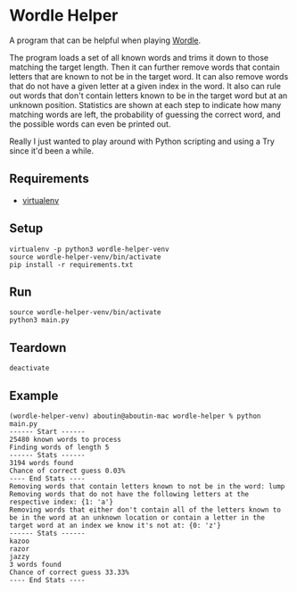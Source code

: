 # Wordle Helper

A program that can be helpful when playing [Wordle](https://www.nytimes.com/games/wordle/index.html).

The program loads a set of all known words and trims it down to those matching the target length. Then it can further
remove words that contain letters that are known to not be in the target word. It can also remove words that do not have
a given letter at a given index in the word. It also can rule out words that don't contain letters known to be in the
target word but at an unknown position. Statistics are shown at each step to indicate how many matching words are left,
the probability of guessing the correct word, and the possible words can even be printed out.

Really I just wanted to play around with Python scripting and using a Try since it'd been a while.

## Requirements

* [virtualenv](https://pypi.org/project/virtualenv/)

## Setup

    virtualenv -p python3 wordle-helper-venv
    source wordle-helper-venv/bin/activate
    pip install -r requirements.txt

## Run

    source wordle-helper-venv/bin/activate
    python3 main.py

## Teardown

    deactivate

## Example

    (wordle-helper-venv) aboutin@aboutin-mac wordle-helper % python main.py
    ------ Start ------
    25480 known words to process
    Finding words of length 5
    ------ Stats ------
    3194 words found
    Chance of correct guess 0.03%
    ---- End Stats ----
    Removing words that contain letters known to not be in the word: lump
    Removing words that do not have the following letters at the respective index: {1: 'a'}
    Removing words that either don't contain all of the letters known to be in the word at an unknown location or contain a letter in the target word at an index we know it's not at: {0: 'z'}
    ------ Stats ------
    kazoo
    razor
    jazzy
    3 words found
    Chance of correct guess 33.33%
    ---- End Stats ----
